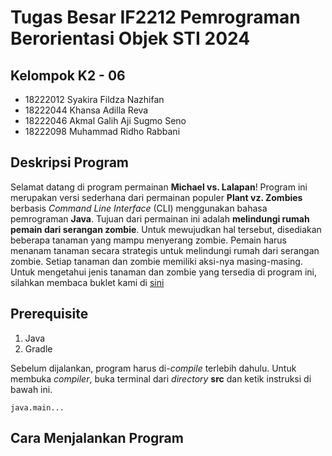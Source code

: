 # Tugas Besar IF2212 Pemrograman Berorientasi Objek STI 2024

## Kelompok K2 - 06

* 18222012 Syakira Fildza Nazhifan <br>
* 18222044 Khansa Adilla Reva <br>
* 18222046 Akmal Galih Aji Sugmo Seno <br>
* 18222098 Muhammad Ridho Rabbani <br>

## Deskripsi Program

Selamat datang di program permainan **Michael vs. Lalapan**! Program ini merupakan versi sederhana dari permainan populer **Plant vz. Zombies** berbasis *Command Line Interface* (CLI) menggunakan bahasa pemrograman **Java**. Tujuan dari permainan ini adalah **melindungi rumah pemain dari serangan zombie**. Untuk mewujudkan hal tersebut, disediakan beberapa tanaman yang mampu menyerang zombie. Pemain harus menanam tanaman secara strategis untuk melindungi rumah dari serangan zombie. Setiap tanaman dan zombie memiliki aksi-nya masing-masing. Untuk mengetahui jenis tanaman dan zombie yang tersedia di program ini, silahkan membaca buklet kami di [sini]()

## Prerequisite 
1. Java
2. Gradle

Sebelum dijalankan, program harus di-*compile* terlebih dahulu. Untuk membuka *compiler*, buka terminal dari *directory* **src** dan ketik instruksi di bawah ini.

    java.main...


## Cara Menjalankan Program
